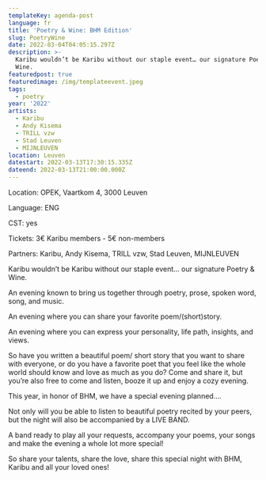 ```yaml
---
templateKey: agenda-post
language: fr
title: 'Poetry & Wine: BHM Edition'
slug: PoetryWine
date: 2022-03-04T04:05:15.297Z
description: >-
  Karibu wouldn’t be Karibu without our staple event… our signature Poetry &
  Wine.
featuredpost: true
featuredimage: /img/templateevent.jpeg
tags:
  - poetry
year: '2022'
artists:
  - Karibu
  - Andy Kisema
  - TRILL vzw
  - Stad Leuven
  - MIJNLEUVEN
location: Leuven
datestart: 2022-03-13T17:30:15.335Z
dateend: 2022-03-13T21:00:00.000Z
---
```

Location: OPEK, Vaartkom 4, 3000 Leuven

Language: ENG

CST: yes

Tickets: 3€ Karibu members - 5€ non-members

Partners: Karibu, Andy Kisema, TRILL vzw, Stad Leuven, MIJNLEUVEN

Karibu wouldn’t be Karibu without our staple event… our signature Poetry & Wine.

An evening known to bring us together through poetry, prose, spoken word, song, and music.

An evening where you can share your favorite poem/(short)story.

An evening where you can express your personality, life path, insights, and views.

So have you written a beautiful poem/ short story that you want to share with everyone, or do you have a favorite poet that you feel like the whole world should know and love as much as you do? Come and share it, but you’re also free to come and listen, booze it up and enjoy a cozy evening.

This year, in honor of BHM, we have a special evening planned….

Not only will you be able to listen to beautiful poetry recited by your peers, but the night will also be accompanied by a LIVE BAND.

A band ready to play all your requests, accompany your poems, your songs and make the evening a whole lot more special!

So share your talents, share the love, share this special night with BHM, Karibu and all your loved ones!
